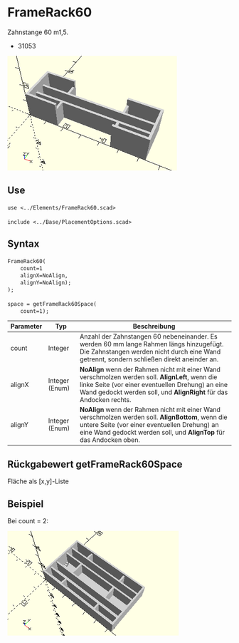 # FrameRack60
Zahnstange 60 m1,5.
- 31053

![FrameRack60](../../images/FrameRack60.png)

## Use
```
use <../Elements/FrameRack60.scad>

include <../Base/PlacementOptions.scad>
```

## Syntax
```
FrameRack60(
    count=1
    alignX=NoAlign, 
    alignY=NoAlign);
);

space = getFrameRack60Space(
    count=1);
```

| Parameter | Typ | Beschreibung |
| ------ | ------ | ------ |
| count | Integer | Anzahl der Zahnstangen 60 nebeneinander. Es werden 60 mm lange Rahmen längs hinzugefügt. Die Zahnstangen werden nicht durch eine Wand getrennt, sondern schließen direkt aneinder an. |
| alignX | Integer (Enum) | __NoAlign__ wenn der Rahmen nicht mit einer Wand verschmolzen werden soll. __AlignLeft__, wenn die linke Seite (vor einer eventuellen Drehung) an eine Wand gedockt werden soll, und __AlignRight__ für das Andocken rechts. |
| alignY | Integer (Enum) | __NoAlign__ wenn der Rahmen nicht mit einer Wand verschmolzen werden soll. __AlignBottom__, wenn die untere Seite (vor einer eventuellen Drehung) an eine Wand gedockt werden soll, und __AlignTop__ für das Andocken oben. |

## Rückgabewert getFrameRack60Space
Fläche als \[x,y]-Liste

## Beispiel
Bei count = 2:

![FrameRack60](../../images/FrameRack60_2.png)